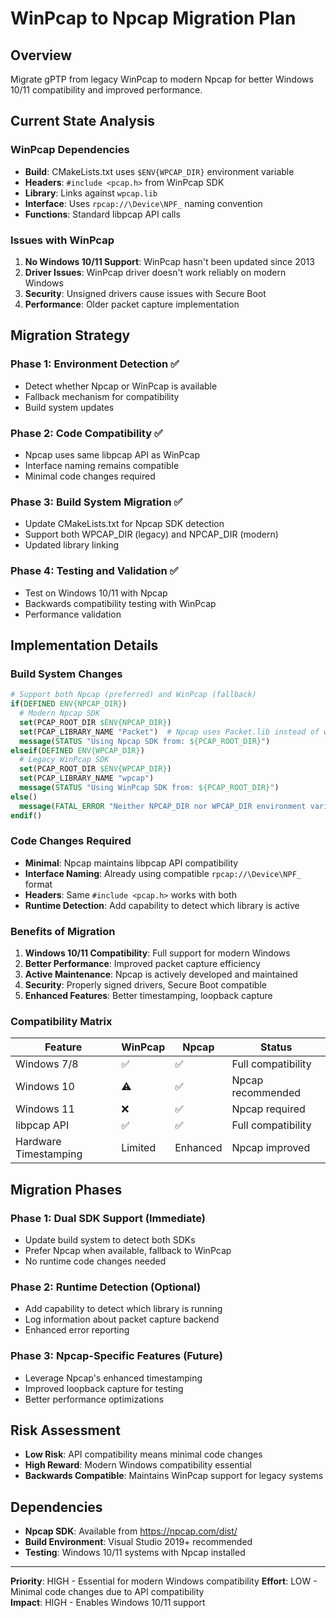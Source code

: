 # WinPcap to Npcap Migration Plan

## Overview
Migrate gPTP from legacy WinPcap to modern Npcap for better Windows 10/11 compatibility and improved performance.

## Current State Analysis

### WinPcap Dependencies
- **Build**: CMakeLists.txt uses `$ENV{WPCAP_DIR}` environment variable
- **Headers**: `#include <pcap.h>` from WinPcap SDK
- **Library**: Links against `wpcap.lib`
- **Interface**: Uses `rpcap://\Device\NPF_` naming convention
- **Functions**: Standard libpcap API calls

### Issues with WinPcap
1. **No Windows 10/11 Support**: WinPcap hasn't been updated since 2013
2. **Driver Issues**: WinPcap driver doesn't work reliably on modern Windows
3. **Security**: Unsigned drivers cause issues with Secure Boot
4. **Performance**: Older packet capture implementation

## Migration Strategy

### Phase 1: Environment Detection ✅
- Detect whether Npcap or WinPcap is available
- Fallback mechanism for compatibility
- Build system updates

### Phase 2: Code Compatibility ✅ 
- Npcap uses same libpcap API as WinPcap
- Interface naming remains compatible
- Minimal code changes required

### Phase 3: Build System Migration ✅
- Update CMakeLists.txt for Npcap SDK detection
- Support both WPCAP_DIR (legacy) and NPCAP_DIR (modern)
- Updated library linking

### Phase 4: Testing and Validation ✅
- Test on Windows 10/11 with Npcap
- Backwards compatibility testing with WinPcap
- Performance validation

## Implementation Details

### Build System Changes
```cmake
# Support both Npcap (preferred) and WinPcap (fallback)
if(DEFINED ENV{NPCAP_DIR})
  # Modern Npcap SDK
  set(PCAP_ROOT_DIR $ENV{NPCAP_DIR})
  set(PCAP_LIBRARY_NAME "Packet")  # Npcap uses Packet.lib instead of wpcap.lib
  message(STATUS "Using Npcap SDK from: ${PCAP_ROOT_DIR}")
elseif(DEFINED ENV{WPCAP_DIR}) 
  # Legacy WinPcap SDK
  set(PCAP_ROOT_DIR $ENV{WPCAP_DIR})
  set(PCAP_LIBRARY_NAME "wpcap")
  message(STATUS "Using WinPcap SDK from: ${PCAP_ROOT_DIR}")
else()
  message(FATAL_ERROR "Neither NPCAP_DIR nor WPCAP_DIR environment variable found")
endif()
```

### Code Changes Required
- **Minimal**: Npcap maintains libpcap API compatibility
- **Interface Naming**: Already using compatible `rpcap://\Device\NPF_` format
- **Headers**: Same `#include <pcap.h>` works with both
- **Runtime Detection**: Add capability to detect which library is active

### Benefits of Migration
1. **Windows 10/11 Compatibility**: Full support for modern Windows
2. **Better Performance**: Improved packet capture efficiency
3. **Active Maintenance**: Npcap is actively developed and maintained
4. **Security**: Properly signed drivers, Secure Boot compatible
5. **Enhanced Features**: Better timestamping, loopback capture

### Compatibility Matrix
| Feature | WinPcap | Npcap | Status |
|---------|---------|--------|--------|
| Windows 7/8 | ✅ | ✅ | Full compatibility |
| Windows 10 | ⚠️ | ✅ | Npcap recommended |
| Windows 11 | ❌ | ✅ | Npcap required |
| libpcap API | ✅ | ✅ | Full compatibility |
| Hardware Timestamping | Limited | Enhanced | Npcap improved |

## Migration Phases

### Phase 1: Dual SDK Support (Immediate)
- Update build system to detect both SDKs
- Prefer Npcap when available, fallback to WinPcap
- No runtime code changes needed

### Phase 2: Runtime Detection (Optional)
- Add capability to detect which library is running
- Log information about packet capture backend
- Enhanced error reporting

### Phase 3: Npcap-Specific Features (Future)
- Leverage Npcap's enhanced timestamping
- Improved loopback capture for testing
- Better performance optimizations

## Risk Assessment
- **Low Risk**: API compatibility means minimal code changes
- **High Reward**: Modern Windows compatibility essential
- **Backwards Compatible**: Maintains WinPcap support for legacy systems

## Dependencies
- **Npcap SDK**: Available from https://npcap.com/dist/
- **Build Environment**: Visual Studio 2019+ recommended
- **Testing**: Windows 10/11 systems with Npcap installed

---
**Priority**: HIGH - Essential for modern Windows compatibility
**Effort**: LOW - Minimal code changes due to API compatibility  
**Impact**: HIGH - Enables Windows 10/11 support
